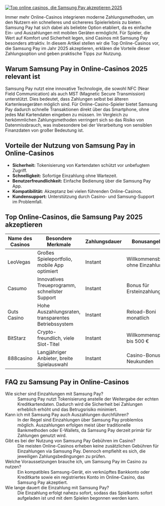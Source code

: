 [![Top online casinos, die Samsung Pay akzeptieren 2025](https://123-caf.pages.dev/gitsignup.png)](https://vrmoo.ru/Bt82HjjY)

<p>Immer mehr Online-Casinos integrieren moderne Zahlungsmethoden, um den Nutzern ein schnelleres und sichereres Spielerlebnis zu bieten. Samsung Pay hat sich dabei als beliebte Option etabliert, da es einfache Ein- und Auszahlungen mit mobilen Geräten ermöglicht. Für Spieler, die Wert auf Komfort und Sicherheit legen, sind Casinos mit Samsung Pay besonders attraktiv. In diesem Artikel stellen wir die Top Online-Casinos vor, die Samsung Pay im Jahr 2025 akzeptieren, erklären die Vorteile dieser Zahlungsoption und geben praktische Tipps zur Nutzung.</p>  <h2>Warum Samsung Pay in Online-Casinos 2025 relevant ist</h2> <p>Samsung Pay nutzt eine innovative Technologie, die sowohl NFC (Near Field Communication) als auch MST (Magnetic Secure Transmission) unterstützt. Dies bedeutet, dass Zahlungen selbst bei älteren Kartenlesegeräten möglich sind. Für Online-Casino-Spieler bietet Samsung Pay dadurch schnelle Transaktionen direkt über das Smartphone, ohne jedes Mal Kartendaten eingeben zu müssen. Im Vergleich zu herkömmlichen Zahlungsmethoden verringert sich so das Risiko von Datenmissbrauch, was insbesondere bei der Verarbeitung von sensiblen Finanzdaten von großer Bedeutung ist.</p>  <h2>Vorteile der Nutzung von Samsung Pay in Online-Casinos</h2> <ul>   <li><strong>Sicherheit:</strong> Tokenisierung von Kartendaten schützt vor unbefugtem Zugriff.</li>   <li><strong>Schnelligkeit:</strong> Sofortige Einzahlung ohne Wartezeit.</li>   <li><strong>Benutzerfreundlichkeit:</strong> Einfache Bedienung über die Samsung Pay App.</li>   <li><strong>Kompatibilität:</strong> Akzeptanz bei vielen führenden Online-Casinos.</li>   <li><strong>Kundensupport:</strong> Unterstützung durch Casino- und Samsung-Support im Problemfall.</li> </ul>  <h2>Top Online-Casinos, die Samsung Pay 2025 akzeptieren</h2> <table>   <thead>     <tr>       <th>Name des Casinos</th>       <th>Besondere Merkmale</th>       <th>Zahlungsdauer</th>       <th>Bonusangebot</th>     </tr>   </thead>   <tbody>     <tr>       <td>LeoVegas</td>       <td>Großes Spieleportfolio, mobile App optimiert</td>       <td>Instant</td>       <td>Willkommensbonus ohne Einzahlung</td>     </tr>     <tr>       <td>Casumo</td>       <td>Innovatives Treueprogramm, schnellster Support</td>       <td>Instant</td>       <td>Bonus für Ersteinzahlung</td>     </tr>     <tr>       <td>Guts Casino</td>       <td>Hohe Auszahlungsraten, transparentes Betriebssystem</td>       <td>Instant</td>       <td>Reload-Boni monatlich</td>     </tr>     <tr>       <td>BitStarz</td>       <td>Crypto-freundlich, viele Slot-Titel</td>       <td>Instant</td>       <td>Willkommenspaket bis 500 €</td>     </tr>     <tr>       <td>888casino</td>       <td>Langjähriger Anbieter, breite Spielauswahl</td>       <td>Instant</td>       <td>Casino-Bonus für Neukunden</td>     </tr>   </tbody> </table>  <h2>FAQ zu Samsung Pay in Online-Casinos</h2> <dl>   <dt>Wie sicher sind Einzahlungen mit Samsung Pay?</dt>   <dd>Samsung Pay nutzt Tokenisierung anstelle der Weitergabe der echten Kreditkartendaten. Dadurch wird die Sicherheit bei Zahlungen erheblich erhöht und das Betrugsrisiko minimiert.</dd>    <dt>Kann ich mit Samsung Pay auch Auszahlungen durchführen?</dt>   <dd>In der Regel sind Einzahlungen über Samsung Pay problemlos möglich. Auszahlungen erfolgen meist über traditionelle Bankmethoden oder E-Wallets, da Samsung Pay derzeit primär für Zahlungen genutzt wird.</dd>    <dt>Gibt es bei der Nutzung von Samsung Pay Gebühren im Casino?</dt>   <dd>Die meisten Online-Casinos erheben keine zusätzlichen Gebühren für Einzahlungen via Samsung Pay. Dennoch empfiehlt es sich, die jeweiligen Zahlungsbedingungen zu prüfen.</dd>    <dt>Welche Voraussetzungen brauche ich, um Samsung Pay im Casino zu nutzen?</dt>   <dd>Ein kompatibles Samsung-Gerät, ein verknüpftes Bankkonto oder Kreditkarte sowie ein registriertes Konto im Online-Casino, das Samsung Pay akzeptiert.</dd>    <dt>Wie lange dauert die Einzahlung mit Samsung Pay?</dt>   <dd>Die Einzahlung erfolgt nahezu sofort, sodass das Spielkonto sofort aufgeladen ist und mit dem Spielen begonnen werden kann.</dd> </dl>